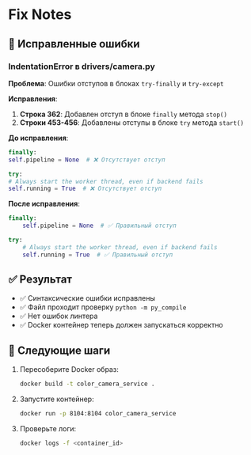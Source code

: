 # Fix Notes

## 🐛 Исправленные ошибки

### IndentationError в drivers/camera.py

**Проблема**: Ошибки отступов в блоках `try-finally` и `try-except`

**Исправления**:
1. **Строка 362**: Добавлен отступ в блоке `finally` метода `stop()`
2. **Строки 453-456**: Добавлены отступы в блоке `try` метода `start()`

**До исправления**:
```python
finally:
self.pipeline = None  # ❌ Отсутствует отступ

try:
# Always start the worker thread, even if backend fails
self.running = True  # ❌ Отсутствует отступ
```

**После исправления**:
```python
finally:
    self.pipeline = None  # ✅ Правильный отступ

try:
    # Always start the worker thread, even if backend fails
    self.running = True  # ✅ Правильный отступ
```

## ✅ Результат

- ✅ Синтаксические ошибки исправлены
- ✅ Файл проходит проверку `python -m py_compile`
- ✅ Нет ошибок линтера
- ✅ Docker контейнер теперь должен запускаться корректно

## 🚀 Следующие шаги

1. Пересоберите Docker образ:
   ```bash
   docker build -t color_camera_service .
   ```

2. Запустите контейнер:
   ```bash
   docker run -p 8104:8104 color_camera_service
   ```

3. Проверьте логи:
   ```bash
   docker logs -f <container_id>
   ```




